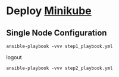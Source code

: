 # Deploy [Minikube](https://minikube.sigs.k8s.io/docs/start/)

## Single Node Configuration

`ansible-playbook -vvv step1_playbook.yml`

logout

`ansible-playbook -vvv step2_playbook.yml`

